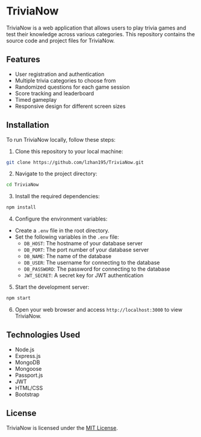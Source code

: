 # TriviaNow

TriviaNow is a web application that allows users to play trivia games and test their knowledge across various categories. This repository contains the source code and project files for TriviaNow.

## Features

- User registration and authentication
- Multiple trivia categories to choose from
- Randomized questions for each game session
- Score tracking and leaderboard
- Timed gameplay
- Responsive design for different screen sizes

## Installation

To run TriviaNow locally, follow these steps:

1. Clone this repository to your local machine:

```bash
git clone https://github.com/lzhan195/TriviaNow.git
```

2. Navigate to the project directory:

```bash
cd TriviaNow
```

3. Install the required dependencies:

```bash
npm install
```

4. Configure the environment variables:

- Create a `.env` file in the root directory.
- Set the following variables in the `.env` file:
  - `DB_HOST`: The hostname of your database server
  - `DB_PORT`: The port number of your database server
  - `DB_NAME`: The name of the database
  - `DB_USER`: The username for connecting to the database
  - `DB_PASSWORD`: The password for connecting to the database
  - `JWT_SECRET`: A secret key for JWT authentication

5. Start the development server:

```bash
npm start
```

6. Open your web browser and access `http://localhost:3000` to view TriviaNow.

## Technologies Used

- Node.js
- Express.js
- MongoDB
- Mongoose
- Passport.js
- JWT
- HTML/CSS
- Bootstrap

## License

TriviaNow is licensed under the [MIT License](LICENSE).
